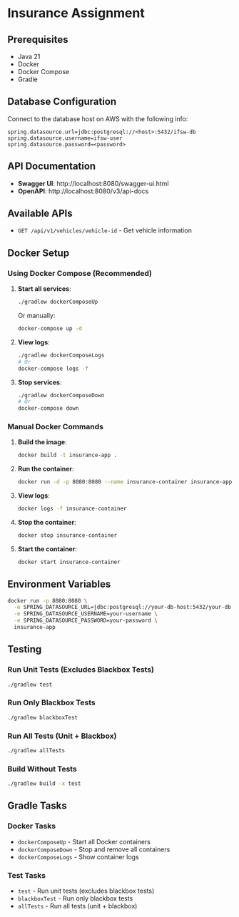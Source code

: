 # Insurance Assignment

## Prerequisites
- Java 21
- Docker
- Docker Compose
- Gradle

## Database Configuration
Connect to the database host on AWS with the following info:
```properties
spring.datasource.url=jdbc:postgresql://<host>:5432/ifsw-db
spring.datasource.username=ifsw-user
spring.datasource.password=<password>
```

## API Documentation
- **Swagger UI**: http://localhost:8080/swagger-ui.html
- **OpenAPI**: http://localhost:8080/v3/api-docs

## Available APIs
- `GET /api/v1/vehicles/vehicle-id` - Get vehicle information

## Docker Setup

### Using Docker Compose (Recommended)

1. **Start all services**:
   ```bash
   ./gradlew dockerComposeUp
   ```
   Or manually:
   ```bash
   docker-compose up -d
   ```

2. **View logs**:
   ```bash
   ./gradlew dockerComposeLogs
   # Or
   docker-compose logs -f
   ```

3. **Stop services**:
   ```bash
   ./gradlew dockerComposeDown
   # Or
   docker-compose down
   ```

### Manual Docker Commands

1. **Build the image**:
   ```bash
   docker build -t insurance-app .
   ```

2. **Run the container**:
   ```bash
   docker run -d -p 8080:8080 --name insurance-container insurance-app
   ```

3. **View logs**:
   ```bash
   docker logs -f insurance-container
   ```

4. **Stop the container**:
   ```bash
   docker stop insurance-container
   ```

5. **Start the container**:
   ```bash
   docker start insurance-container
   ```

## Environment Variables
```bash
docker run -p 8080:8080 \
  -e SPRING_DATASOURCE_URL=jdbc:postgresql://your-db-host:5432/your-db \
  -e SPRING_DATASOURCE_USERNAME=your-username \
  -e SPRING_DATASOURCE_PASSWORD=your-password \
  insurance-app
```

## Testing

### Run Unit Tests (Excludes Blackbox Tests)
```bash
./gradlew test
```

### Run Only Blackbox Tests
```bash
./gradlew blackboxTest
```

### Run All Tests (Unit + Blackbox)
```bash
./gradlew allTests
```

### Build Without Tests
```bash
./gradlew build -x test
```

## Gradle Tasks

### Docker Tasks
- `dockerComposeUp` - Start all Docker containers
- `dockerComposeDown` - Stop and remove all containers
- `dockerComposeLogs` - Show container logs

### Test Tasks
- `test` - Run unit tests (excludes blackbox tests)
- `blackboxTest` - Run only blackbox tests
- `allTests` - Run all tests (unit + blackbox)
